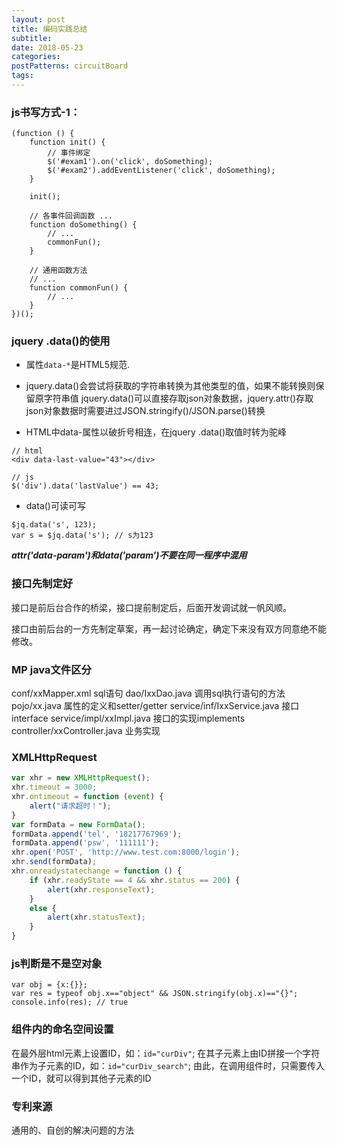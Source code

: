 ```yaml
---
layout: post
title: 编码实践总结
subtitle: 
date: 2018-05-23
categories: 
postPatterns: circuitBoard
tags: 
---
```


### js书写方式-1：

```
(function () {
    function init() {
        // 事件绑定
        $('#exam1').on('click', doSomething);
        $('#exam2').addEventListener('click', doSomething);
    }

    init();

    // 各事件回调函数 ...
    function doSomething() {
        // ...
        commonFun();
    }

    // 通用函数方法
    // ...
    function commonFun() {
        // ...
    }
})();
```

### jquery .data()的使用

- 属性`data-*`是HTML5规范.

- jquery.data()会尝试将获取的字符串转换为其他类型的值，如果不能转换则保留原字符串值
jquery.data()可以直接存取json对象数据，jquery.attr()存取json对象数据时需要进过JSON.stringify()/JSON.parse()转换

- HTML中data-属性以破折号相连，在jquery .data()取值时转为驼峰

```
// html
<div data-last-value="43"></div>

// js
$('div').data('lastValue') == 43;
```

- data()可读可写

```
$jq.data('s', 123);
var s = $jq.data('s'); // s为123
```

***attr('data-param')和data('param')不要在同一程序中混用***

### 接口先制定好

接口是前后台合作的桥梁，接口提前制定后，后面开发调试就一帆风顺。

接口由前后台的一方先制定草案，再一起讨论确定，确定下来没有双方同意绝不能修改。

### MP java文件区分

conf/xxMapper.xml sql语句
dao/IxxDao.java  调用sql执行语句的方法
pojo/xx.java    属性的定义和setter/getter
service/inf/IxxService.java    接口interface
service/impl/xxImpl.java  接口的实现implements
controller/xxController.java    业务实现

### XMLHttpRequest

```javascript
var xhr = new XMLHttpRequest();
xhr.timeout = 3000;
xhr.ontimeout = function (event) {
    alert("请求超时！");
}
var formData = new FormData();
formData.append('tel', '18217767969');
formData.append('psw', '111111');
xhr.open('POST', 'http://www.test.com:8000/login');
xhr.send(formData);
xhr.onreadystatechange = function () {
    if (xhr.readyState == 4 && xhr.status == 200) {
        alert(xhr.responseText);
    }
    else {
        alert(xhr.statusText);
    }
}
```

### js判断是不是空对象

```
var obj = {x:{}};
var res = typeof obj.x=="object" && JSON.stringify(obj.x)=="{}";
console.info(res); // true
```

### 组件内的命名空间设置

在最外层html元素上设置ID，如：`id="curDiv"`;
在其子元素上由ID拼接一个字符串作为子元素的ID，如：`id="curDiv_search"`;
由此，在调用组件时，只需要传入一个ID，就可以得到其他子元素的ID

### 专利来源

通用的、自创的解决问题的方法
